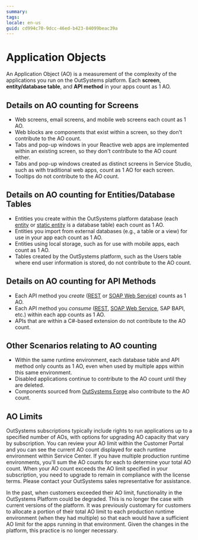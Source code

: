 ```yaml
---
summary:
tags:
locale: en-us
guid: cd994c70-9dcc-46ed-b423-84099beac39a
---
```


# Application Objects

An Application Object (AO) is a measurement of the complexity of the applications you run on the OutSystems platform. Each **screen**, **entity/database table**, and **API method** in your apps count as 1 AO. 

## Details on AO counting for Screens
* Web screens, email screens, and mobile web screens each count as 1 AO. 
* Web blocks are components that exist within a screen, so they don't contribute to the AO count. 
* Tabs and pop-up windows in your Reactive web apps are implemented within an existing screen, so they don't contribute to the AO count either. 
* Tabs and pop-up windows created as distinct screens in Service Studio, such as with traditional web apps, count as 1 AO for each screen. 
* Tooltips do not contribute to the AO count.

## Details on AO counting for Entities/Database Tables
* Entities you create within the OutSystems platform database (each [entity](https://success.outsystems.com/Documentation/11_x_platform/Developing_an_Application/Use_Data/Data_Modeling/Entities) or [static entity](https://success.outsystems.com/Documentation/11_x_platform/Developing_an_Application/Use_Data/Data_Modeling/Static_Entities) is a database table) each count as 1 AO.
* Entities you import from external databases (e.g., a table or a view) for use in your app each count as 1 AO.
* Entities using local storage, such as for use with mobile apps, each count as 1 AO.
* Tables created by the OutSystems platform, such as the Users table where end user information is stored, do not contribute to the AO count.

## Details on AO counting for API Methods
* Each API method you *create* ([REST](https://success.outsystems.com/Documentation/11/Extensibility_and_Integration/REST/Expose_REST_APIs) or [SOAP Web Service](https://success.outsystems.com/Documentation/11/Extensibility_and_Integration/SOAP/Exposing_SOAP_Web_Services/Expose_a_SOAP_Web_Service)) counts as 1 AO. 
* Each API method you *consume* ([REST](https://success.outsystems.com/Documentation/11/Extensibility_and_Integration/REST/Consume_REST_APIs), [SOAP Web Service](https://success.outsystems.com/Documentation/11/Extensibility_and_Integration/SOAP/Consuming_SOAP_Web_Services), SAP BAPI, etc.) within each app counts as 1 AO.
* APIs that are within a C#-based extension do not contribute to the AO count.

## Other Scenarios relating to AO counting
* Within the same runtime environment, each database table and API method only counts as 1 AO, even when used by multiple apps within this same environment.
* Disabled applications continue to contribute to the AO count until they are deleted.
* Components sourced from [OutSystems Forge](https://www.outsystems.com/forge/) also contribute to the AO count.

## AO Limits
OutSystems subscriptions typically include rights to run applications up to a specified number of AOs, with options for upgrading AO capacity that vary by subscription. You can review your AO limit within the Customer Portal and you can see the current AO count displayed for each runtime environment within Service Center. If you have multiple production runtime environments, you'll sum the AO counts for each to determine your total AO count. When your AO count exceeds the AO limit specified in your subscription, you need to upgrade to remain in compliance with the license terms. Please contact your OutSystems sales representative for assistance.

In the past, when customers exceeded their AO limit, functionality in the OutSystems Platform could be degraded. This is no longer the case with current versions of the platform. It was previously customary for customers to allocate a portion of their total AO limit to each production runtime environment (when they had multiple) so that each would have a sufficient AO limit for the apps running in that environment. Given the changes in the platform, this practice is no longer necessary.
